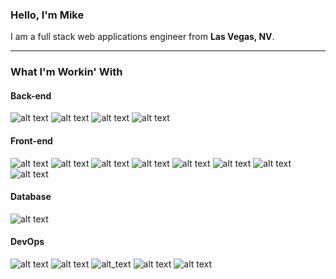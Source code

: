 ### Hello, I'm Mike
I am a full stack web applications engineer from __Las Vegas, NV__.

---

### What I'm Workin' With
#### Back-end
![alt text][devicon-php] ![alt text][devicon-laravel] ![alt text][devicon-nodejs] ![alt text][devicon-express]

#### Front-end
![alt text][devicon-html5] ![alt text][devicon-css3] ![alt text][devicon-javascript] ![alt text][devicon-vuejs] ![alt text][devicon-handlebars] ![alt text][devicon-jquery] ![alt text][devicon-sass] ![alt text][devicon-bootstrap]

#### Database
![alt text][devicon-mysql]

#### DevOps
![alt text][devicon-git] ![alt text][devicon-npm] ![alt_text][devicon-gulp] ![alt text][devicon-webpack] ![alt text][devicon-docker]

[devicon-php]: https://icongr.am/devicon/php-original.svg?size=30 "PHP"
[devicon-laravel]: https://icongr.am/devicon/laravel-plain.svg?size=30&color=ff2d20 "Laravel"
[devicon-nodejs]: https://icongr.am/devicon/nodejs-original.svg?size=30 "Node.js"
[devicon-express]: https://icongr.am/devicon/express-original.svg?size=30 "Express"

[devicon-html5]: https://icongr.am/devicon/html5-original-wordmark.svg?size=30 "HTML 5"
[devicon-css3]: https://icongr.am/devicon/css3-original-wordmark.svg?size=30 "CSS 3"
[devicon-javascript]: https://icongr.am/devicon/javascript-original.svg?size=30 "JavaScript"
[devicon-vuejs]: https://icongr.am/devicon/vuejs-original.svg?size=30 "Vue.js"
[devicon-handlebars]: https://icongr.am/devicon/handlebars-original.svg?size=30 "Handlebars"
[devicon-jquery]: https://icongr.am/devicon/jquery-original.svg?size=30 "jQuery"
[devicon-sass]: https://icongr.am/devicon/sass-original.svg?size=30 "Sass"
[devicon-bootstrap]: https://icongr.am/devicon/bootstrap-plain.svg?size=30&color=563D7C "Bootstrap"

[devicon-mysql]: https://icongr.am/devicon/mysql-original.svg?size=30 "MySQL"

[devicon-git]: https://icongr.am/devicon/git-original.svg?size=30 "Git"
[devicon-npm]: https://icongr.am/devicon/npm-original-wordmark.svg?size=30 "NPM"
[devicon-gulp]: https://icongr.am/devicon/gulp-plain.svg?size=30 "Gulp"
[devicon-webpack]: https://icongr.am/devicon/webpack-original.svg?size=30 "Webpack"
[devicon-docker]: https://icongr.am/devicon/docker-original-wordmark.svg?size=30 "Docker"
